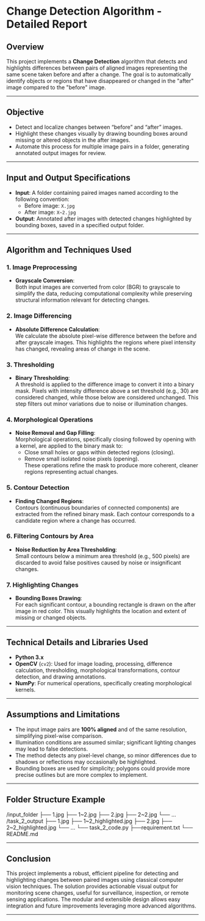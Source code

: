 # Change Detection Algorithm - Detailed Report

## Overview

This project implements a **Change Detection** algorithm that detects and highlights differences between pairs of aligned images representing the same scene taken before and after a change. The goal is to automatically identify objects or regions that have disappeared or changed in the "after" image compared to the "before" image.

---

## Objective

- Detect and localize changes between “before” and “after” images.
- Highlight these changes visually by drawing bounding boxes around missing or altered objects in the after images.
- Automate this process for multiple image pairs in a folder, generating annotated output images for review.

---

## Input and Output Specifications

- **Input**: A folder containing paired images named according to the following convention:
  - Before image: `X.jpg`
  - After image: `X~2.jpg`
- **Output**: Annotated after images with detected changes highlighted by bounding boxes, saved in a specified output folder.

---

## Algorithm and Techniques Used

### 1. Image Preprocessing

- **Grayscale Conversion**:  
  Both input images are converted from color (BGR) to grayscale to simplify the data, reducing computational complexity while preserving structural information relevant for detecting changes.

### 2. Image Differencing

- **Absolute Difference Calculation**:  
  We calculate the absolute pixel-wise difference between the before and after grayscale images. This highlights the regions where pixel intensity has changed, revealing areas of change in the scene.

### 3. Thresholding

- **Binary Thresholding**:  
  A threshold is applied to the difference image to convert it into a binary mask. Pixels with intensity difference above a set threshold (e.g., 30) are considered changed, while those below are considered unchanged. This step filters out minor variations due to noise or illumination changes.

### 4. Morphological Operations

- **Noise Removal and Gap Filling**:  
  Morphological operations, specifically closing followed by opening with a kernel, are applied to the binary mask to:
  - Close small holes or gaps within detected regions (closing).
  - Remove small isolated noise pixels (opening).  
  These operations refine the mask to produce more coherent, cleaner regions representing actual changes.

### 5. Contour Detection

- **Finding Changed Regions**:  
  Contours (continuous boundaries of connected components) are extracted from the refined binary mask. Each contour corresponds to a candidate region where a change has occurred.

### 6. Filtering Contours by Area

- **Noise Reduction by Area Thresholding**:  
  Small contours below a minimum area threshold (e.g., 500 pixels) are discarded to avoid false positives caused by noise or insignificant changes.

### 7. Highlighting Changes

- **Bounding Boxes Drawing**:  
  For each significant contour, a bounding rectangle is drawn on the after image in red color. This visually highlights the location and extent of missing or changed objects.

---

## Technical Details and Libraries Used

- **Python 3.x**
- **OpenCV** (`cv2`): Used for image loading, processing, difference calculation, thresholding, morphological transformations, contour detection, and drawing annotations.
- **NumPy**: For numerical operations, specifically creating morphological kernels.

---

## Assumptions and Limitations

- The input image pairs are **100% aligned** and of the same resolution, simplifying pixel-wise comparison.
- Illumination conditions are assumed similar; significant lighting changes may lead to false detections.
- The method detects any pixel-level change, so minor differences due to shadows or reflections may occasionally be highlighted.
- Bounding boxes are used for simplicity; polygons could provide more precise outlines but are more complex to implement.

---

## Folder Structure Example

/input_folder
    ├── 1.jpg
    ├── 1~2.jpg
    ├── 2.jpg
    ├── 2~2.jpg
    └── ...
/task_2_output
    ├── 1.jpg
    ├── 1~2_highlighted.jpg
    ├── 2.jpg
    ├── 2~2_highlighted.jpg
    └── ...
└── task_2_code.py
├──requirement.txt
└── README.md


---

## Conclusion

This project implements a robust, efficient pipeline for detecting and highlighting changes between paired images using classical computer vision techniques. The solution provides actionable visual output for monitoring scene changes, useful for surveillance, inspection, or remote sensing applications. The modular and extensible design allows easy integration and future improvements leveraging more advanced algorithms.

---